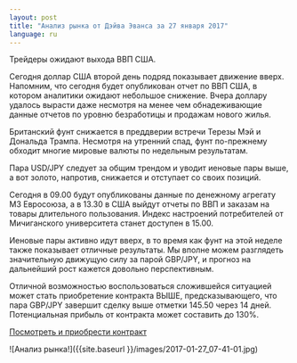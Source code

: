 ```yaml
---
layout: post
title: "Анализ рынка от Дэйва Эванса за 27 января 2017"
language: ru
---
```

Трейдеры ожидают выхода ВВП США.

Сегодня доллар США второй день подряд показывает движение вверх. Напомним, что сегодня будет опубликован отчет по ВВП США, в котором аналитики ожидают небольшое снижение. Вчера доллару удалось вырасти даже несмотря на менее чем обнадеживающие данные отчетов по уровню безработицы и продажам нового жилья.

Британский фунт снижается в преддверии встречи Терезы Мэй и Дональда Трампа. Несмотря на утренний спад, фунт по-прежнему обходит многие мировые валюты по недельным результатам.

Пара USD/JPY следует за общим трендом и уводит иеновые пары выше, а вот золото, напротив, снижается и отступает со своих позиций.

Сегодня в 09.00 будут опубликованы данные по денежному агрегату М3 Евросоюза, а в 13.30 в США выйдут отчеты по ВВП и заказам на товары длительного пользования. Индекс настроений потребителей от Мичиганского университета станет доступен в 15.00.

Иеновые пары активно идут вверх, в то время как фунт на этой неделе также показывает отличные результаты. Мы вполне можем разглядеть значительную движущую силу за парой GBP/JPY, и прогноз на дальнейший рост кажется довольно перспективным.

Отличной возможностью воспользоваться сложившейся ситуацией может стать приобретение контракта ВЫШЕ, предсказывающего, что пара GBP/JPY завершит сделку выше отметки 145.50 через 14 дней. Потенциальная прибыль от контракта может составить до 130%.

<a href="http://record.binary.com/_bivVDfg8lHux76XffYA0JmNd7ZgqdRLk/1/?market=forex&amp;underlying=frxGBPJPY&amp;formname=higherlower&amp;duration_amount=14&amp;duration_units=d&amp;amount=10&amp;amount_type=payout&amp;expiry_type=duration&amp;barrier=145.5&amp;s=1&amp;t=0_tOJBoWgNBebqYspwE_vp0co5lt24DG" target="_blank">Посмотреть и приобрести контракт</a>


![Анализ рынка!]({{site.baseurl }}/images/2017-01-27_07-41-01.jpg)
